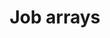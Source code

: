 ---
layout: page
title: Job arrays 
parent: Ensemble jobs
grand_parent: Advanced Topics
nav_order: 1
---